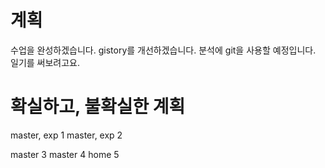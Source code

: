 # 계획
수업을 완성하겠습니다.
gistory를 개선하겠습니다.
분석에 git을 사용할 예정입니다.
일기를 써보려고요.

# 확실하고, 불확실한 계획
master, exp 1
master, exp 2

master 3
master 4
home 5